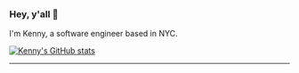 ### Hey, y'all 🤘

<!--
**kennyctran/kennyctran** is a ✨ _special_ ✨ repository because its `README.md` (this file) appears on your GitHub profile.

Here are some ideas to get you started:

- 🔭 I’m currently working on ...
- 🌱 I’m currently learning ...
- 👯 I’m looking to collaborate on ...
- 🤔 I’m looking for help with ...
- 💬 Ask me about ...
- 📫 How to reach me: ...
- 😄 Pronouns: ...
- ⚡ Fun fact: ...
-->

I'm Kenny, a software engineer based in NYC. 

[![Kenny's GitHub stats](https://github-readme-stats.vercel.app/api?username=kennyctran)](https://github.com/anuraghazra/github-readme-stats)

---
